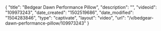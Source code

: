 {
    "title": "Bedgear Dawn Performance Pillow",
    "description": "",
    "videoid": "109973243",
    "date_created": "1502519686",
    "date_modified": "1504283846",
    "type": "captivate",
    "layout": "video",
    "url": "\/v\/bedgear-dawn-performance-pillow\/109973243"
}
